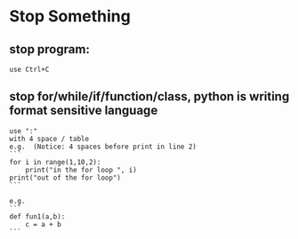 
# Stop Something
## stop program:
	use Ctrl+C
## stop for/while/if/function/class,   python is writing format sensitive language 
	use ":"
	with 4 space / table
	e.g.  (Notice: 4 spaces before print in line 2)
	```
	for i in range(1,10,2):
		print("in the for loop ", i)
	print("out of the for loop")
	```

	e.g. 
	```
	def fun1(a,b):
		c = a + b
	```

